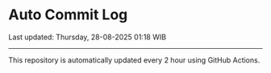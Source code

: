 # Auto Commit Log

Last updated: Thursday, 28-08-2025 01:18 WIB

---

This repository is automatically updated every 2 hour using GitHub Actions.

